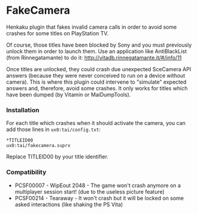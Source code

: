 # FakeCamera

Henkaku plugin that fakes invalid camera calls in order to avoid some crashes for some titles on PlayStation TV.

Of course, those titles have been blocked by Sony and you must previously unlock them in order to launch them.
Use an application like AntiBlackList (from Rinnegatamante) to do it:
http://vitadb.rinnegatamante.it/#/info/11

Once titles are unlocked, they could crash due unexpected SceCamera API answers (because they were never conceived to run on a device without camera). This is where this plugin could intervene to "simulate" expected answers and, therefore, avoid some crashes.
It only works for titles which have been dumped (by Vitamin or MaiDumpTools).


### Installation

For each title which crashes when it should activate the camera, you can add those lines in `ux0:tai/config.txt`:

```
*TITLEID00
ux0:tai/fakecamera.suprx
```

Replace TITLEID00 by your title identifier.


### Compatibility

 * PCSF00007 - WipEout 2048 - The game won't crash anymore on a multiplayer session start! (due to the useless picture feature)
 * PCSF00214 - Tearaway - It won't crash but it will be locked on some asked interactions (like shaking the PS Vita)
